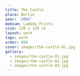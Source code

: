 ```yaml
---
title: The Castle
place: Berlin
year: '2002'
medium: Lambda Prints
size: 120 x 120 cm
layout: work
tags: work
order: 050
cover: images/the-castle-01.jpg
gallery:
  - images/the-castle-01.jpg
  - images/the-castle-02.jpg
  - images/the-castle-03.jpg
---
```

